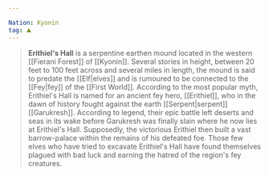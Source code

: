 ```yaml
---

Nation: Kyonin
tag: ⛰️️
---
```


> **Erithiel's Hall** is a serpentine earthen mound located in the western [[Fierani Forest]] of [[Kyonin]]. Several stories in height, between 20 feet to 100 feet across and several miles in length, the mound is said to predate the [[Elf|elves]] and is rumoured to be connected to the [[Fey|fey]] of the [[First World]]. According to the most popular myth, Erithiel's Hall is named for an ancient fey hero, [[Erithiel]], who in the dawn of history fought against the earth [[Serpent|serpent]] [[Garukresh]]. According to legend, their epic battle left deserts and seas in its wake before Garukresh was finally slain where he now lies at Erithiel's Hall. Supposedly, the victorious Erithiel then built a vast barrow-palace within the remains of his defeated foe. Those few elves who have tried to excavate Erithiel's Hall have found themselves plagued with bad luck and earning the hatred of the region's fey creatures.







